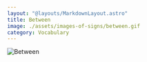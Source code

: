 ```yaml
---
layout: "@layouts/MarkdownLayout.astro"
title: Between
image: ./assets/images-of-signs/between.gif
category: Vocabulary
---
```


![Between](@signs/between.gif)
